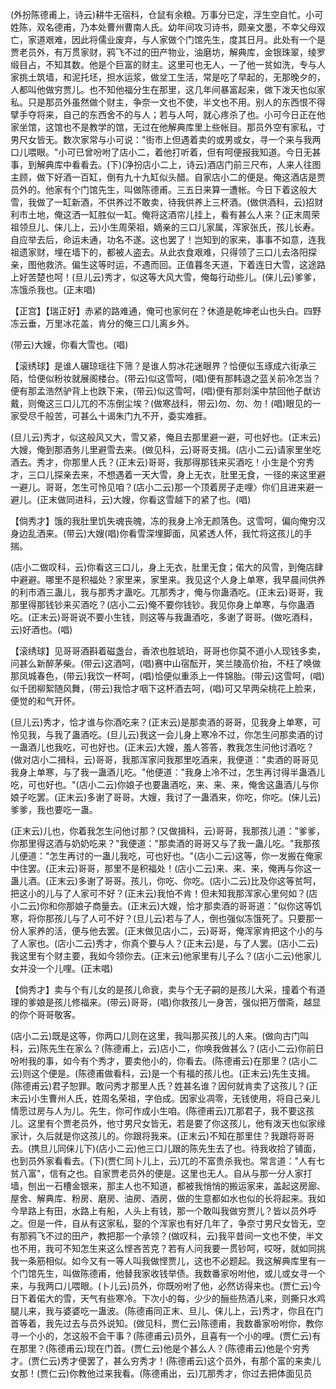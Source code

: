 <!-- { "loadSidebar": true } -->
(外扮陈德甫上，诗云)耕牛无宿科，仓鼠有余粮。万事分已定，浮生空自忙。小可姓陈，双名德甫，乃本处曹州曹南人氏。幼年间攻习诗书，颇亲文墨，不幸父母双亡，家道艰难，因此将儒业废弃，与人家做个门馆先生，度其日月。此处有一个是贾老员外，有万贯家财，鸦飞不过的田产物业，油磨坊，解典库，金银珠翠，绫罗缎目占，不知其数。他是个巨富的财主。这里可也无人，一了他一贫如洗，专与人家挑土筑墙，和泥托坯，担水运浆，做坌工生活，常是吃了早起的，无那晚夕的，人都叫他做穷贾儿。也不知他福分生在那里，这几年间暴富起来，做下泼天也似家私。只是那员外虽然做个财主，争奈一文也不使，半文也不用。别人的东西恨不得擘手夺将来，自己的东西舍不的与人；若与人呵，就心疼杀了也。小可今日正在他家坐馆，这馆也不是教学的馆，无过在他解典库里上些帐目。那员外空有家私，寸男尺女皆无。数次家常与小可说："街市上但遇着卖的或男或女，寻一个来与我两口儿喂眼。"小可已曾吩咐了店小二，着他打听着，但有呵便报我知道。今日无甚事，到解典库中看看去。(下)(净扮店小二上，诗云)酒店门前三尺布，人来人往图主顾，做下好酒一百缸，倒有九十九缸似头醋。自家店小二的便是。俺这酒店是贾员外的。他家有个门馆先生，叫做陈德甫。三五日来算一遭帐。今日下着这般大雪，我做了一缸新酒，不供养过不敢卖，待我供养上三杯酒。(做供酒科，云)招财利市土地，俺这洒一缸胜似一缸。俺将这酒帘儿挂上，看有甚么人来？(正末周荣祖领旦儿、俫儿上，云)小生周荣祖，嫡亲的三口儿家属，浑家张氏，孩儿长寿。自应举去后，命运未通，功名不遂。这也罢了！岂知到的家来，事事不如意，连我祖遗家财，埋在墙下的，都被人盗去。从此衣食艰难，只得领了三口儿去洛阳探亲，图他救济。偏生这等时运，不遇而回。正值暮冬天道，下着连日大雪，这途路上好苦楚也呵！(旦儿云)秀才，似这等大风大雪，俺每行动些儿。(俫儿云)爹爹，冻饿杀我也。(正末唱)

【正宫】【瑞正好】赤紧的路难通，俺可也家何在？休道是乾坤老山也头白。四野冻云垂，万里冰花盖，肯分的俺三口儿离乡外。

(带云)大嫂，你看大雪也。(唱)

【滚绣球】是谁人碾琼瑶往下筛？是谁人剪冰花迷眼界？恰便似玉琢成六街承三陌，恰便似粉妆就展阁楼台。(带云)似这雪呵，(唱)便有那韩退之蓝关前冷怎当？便有那孟浩然驴背上也跌下来，(带云)似这雪呵，(唱)便有那剡溪中禁回他子猷访戴，则俺这三口儿兀的不冻倒尘埃？(做寒战科，带云)勿、勿、勿！(唱)眼见的一家受尽千般苦，可甚么十谒朱门九不开，委实难捱。

(旦儿云)秀才，似这般风又大，雪又紧，俺且去那里避一避，可也好也。(正末云)大嫂，俺到那酒务儿里避雪去来。(做见科，云)哥哥支揖。(店小二云)请家里坐吃酒去。秀才，你那里人氏？(正末云)哥哥，我那得那钱来买酒吃！小生是个穷秀才，三口儿探亲去来，不想遇着一天大雪，身上无衣，肚里无食，一径的来这里避一避儿。哥哥，怎生可怜见咱？(店小二云)那一个顶着房子走哩〉你们且进来避一避儿。(正末做同进科，云)大嫂，你看这雪越下的紧了也。(唱)

【倘秀才】饿的我肚里饥失魂丧魄，冻的我身上冷无颜落色。这雪呵，偏向俺穷汉身边乱洒来。(带云)大嫂(唱)你看雪深埋脚面，风紧透人怀，我忙将这孩儿的手揣。

(店小二做叹科，云)你看这三口儿，身上无衣，肚里无食；偌大的风雪，到俺店肆中避避。哪里不是积福处？家里来，家里来。我见这个人身上单寒，我早晨间供养的利市酒三蛊儿，我与那秀才蛊吃。兀那秀才，俺与你蛊酒吃。(正末云)哥哥，我那里得那钱钞来买酒吃？(店小二云)俺不要你钱钞。我见你身上单寒，与你蛊酒吃。(正末云)哥哥说不要小生钱，则这等与我蛊酒吃，多谢了哥哥。(做吃酒科，云)好酒也。(唱)

【滚绣球】见哥哥酒斟着磁盏台，香浓也胜琥珀，哥哥也你莫不道小人现钱多卖，问甚么新醉茅柴。(带云)这酒呵，(唱)赛中山宿酝开，笑兰陵高价抬，不枉了唤做那凤城春色，(带云)我饮一杯呵，(唱)恰便似重添上一件锦胎。(带云)这雪呵，(唱)似千团柳絮随风舞，(带云)我恰才咽下这杯酒去呵，(唱)可又早两朵桃花上脸来，便觉的和气开怀。

(旦儿云)秀才，恰才谁与你酒吃来？(正末云)是那卖酒的哥哥，见我身上单寒，可怜见我，与我了蛊酒吃。(旦儿云)我这一会儿身上寒冷不过，你怎生问那卖酒的讨一蛊酒儿也我吃，可也好也。(正末云)大嫂，羞人答答，教我怎生问他讨酒吃？(做对店小二揖科，云)哥哥，我那浑家问我那里吃酒来，我便道："卖酒的哥哥见我身上单寒，与了我一蛊酒儿吃。"他便道："我身上冷不过，怎生再讨得半蛊酒儿吃，可也好也。"(店小二云)你娘子也要蛊酒吃，来、来、来，俺舍这蛊酒儿与你娘子吃罢。(正末云)多谢了哥哥。大嫂，我讨了一蛊酒来，你吃，你吃。(俫儿云)爹爹，我也要吃一蛊。

(正末云)儿也，你着我怎生问他讨那？(又做揖科，云)哥哥，我那孩儿道："爹爹，你那里得这酒与奶奶吃来？"我便道："那卖酒的哥哥又与了我一蛊儿吃。"我那孩儿便道："怎生再讨的一蛊儿我吃，可也好也。"(店小二云)这等，你一发搬在俺家中住罢。(正末云)哥哥，那里不是积福处！(店小二云)来、来、来，俺再与你这一蛊儿酒。(正末云)多谢了哥哥。孩儿，你吃、你吃。(店小二云)比及你这等贫呵，把这小的儿与了人家可不好？(正末云)我怕不肯！但未知我那浑家心里何如？(店小二云)你和你那娘子商量去。(正末云)大嫂，恰才那卖酒的哥哥道："似你这等饥寒，将你那孩儿与了人可不好？(旦儿云)若与了人，倒也强似冻饿死了。只要那一份人家养的活，便与他去罢。(正末做见店小二，云)哥哥，俺浑家肯把这个小的与了人家也。(店小二云)秀才，你真个要与人？(正末云)是，与了人罢。(店小二云)我这里有个财主要，我如今领你去。(正末云)他家里有儿子么？(店小二云)他家儿女并没一个儿哩。(正末唱)

【倘秀才】卖与个有儿女的是孩儿命衰，卖与个无子嗣的是孩儿大采，撞着个有道理的爹娘是孩儿修福来。(带云)哥哥，(唱)你救孩儿一身苦，强似把万僧斋，越显的你个哥哥敬客。

(店小二云)既是这等，你两口儿则在这里，我叫那买孩儿的人来。(做向古门叫科，云)陈先生在家么？(陈德甫上，云)店小二，你唤我做甚么？(店小二云)你前日吩咐我的事，如今有个秀才，要卖他小的，你看去。(陈德甫云)在那里？(店小二云)则这个便是。(陈德甫做看科，云)是一个有福的孩儿也。(正末云)先生支揖。(陈德甫云)君子恕罪。敢问秀才那里人氏？姓甚名谁？因何就肯卖了这孩儿？(正末云)小生曹州人氏，姓周名荣祖，字伯成。因家业凋零，无钱使用，将自己亲儿情愿过房与人为儿。先生，你可作成小生咱。(陈德甫云)兀那君子，我不要这孩儿。这里有个贾老员外，他寸男尺女皆无，若是要了你这孩儿，他有泼天也似家缘家计，久后就是你这孩儿的。你跟将我来。(正末云)不知在那里住？我跟将哥哥去。(携旦儿同俫儿下)(店小二云)他三口儿跟的陈先生去了也。待我收拾了铺面，也到员外家看看去。(下)(贾仁同卜儿上，云)兀的不富贵杀我也。常言道："人有七贫八富"，信有之也。自家贾老员外的便是。这里也无人。自从与那一分人家打墙，刨出一石槽金银来，那主人也不知道，都被我悄悄的搬运家来，盖起这房廊、屋舍、解典库、粉房、磨房、油房、酒房，做的生意都如水也似的长将起来。我如今旱路上有田，水路上有船，人头上有钱，那一个敢叫我做穷贾儿？皆以员外呼之。但是一件，自从有这家私，娶的个浑家也有好几年了，争奈寸男尺女皆无，空有那鸦飞不过的田产，教把那一个承领？(做叹科，云)我平昔间一文也不使，半文也不用，我可不知怎生来这么悭吝苦克？若有人问我要一贯钞呵，哎呀，就如同挑我一条筋相似。如今又有一等人叫我做悭贾儿，这也不必题起。我这解典库里有一个门馆先生，叫做陈德甫，他替我家收钱举债。我数番家吩咐他，或儿或女寻一个来，与我两口儿喂眼。(卜儿云)员外，你既吩咐了他，必然访得来也。(贾仁云)今日下着偌大的雪，天气有些寒冷。下次小的每，少少的酾些热酒儿来，则撕只水鸡腿儿来，我与婆婆吃一蛊波。(陈德甫同正末、旦儿、俫儿上，云)秀才，你且在门首等着，我先过去与员外说知。(做见科，贾仁云)陈德甫，我数番家吩咐你，教你寻一个小的，怎这般不会干事？(陈德甫云)员外，且喜有一个小的哩。(贾仁云)有在那里？(陈德甫云)现在门首。(贾仁云)他是个甚么人？(陈德甫云)他是个穷秀才。(贾仁云)秀才便罢了，甚么穷秀才！(陈德甫云)这个员外，有那个富的来卖儿女那！(贾仁云)你教他过来我看。(陈德甫出，云)兀那秀才，你过去把体面见员
